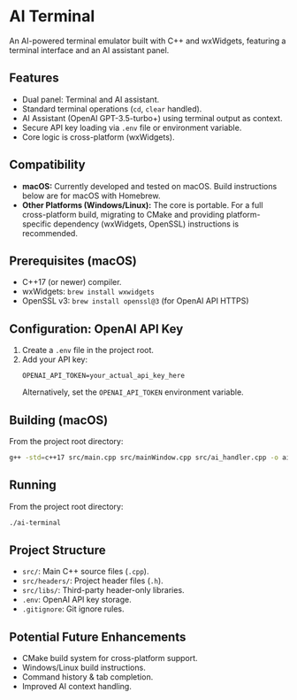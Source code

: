 # AI Terminal

An AI-powered terminal emulator built with C++ and wxWidgets, featuring a terminal interface and an AI assistant panel.

## Features

- Dual panel: Terminal and AI assistant.
- Standard terminal operations (`cd`, `clear` handled).
- AI Assistant (OpenAI GPT-3.5-turbo+) using terminal output as context.
- Secure API key loading via `.env` file or environment variable.
- Core logic is cross-platform (wxWidgets).

## Compatibility

- **macOS:** Currently developed and tested on macOS. Build instructions below are for macOS with Homebrew.
- **Other Platforms (Windows/Linux):** The core is portable. For a full cross-platform build, migrating to CMake and providing platform-specific dependency (wxWidgets, OpenSSL) instructions is recommended.

## Prerequisites (macOS)

- C++17 (or newer) compiler.
- wxWidgets: `brew install wxwidgets`
- OpenSSL v3: `brew install openssl@3` (for OpenAI API HTTPS)

## Configuration: OpenAI API Key

1.  Create a `.env` file in the project root.
2.  Add your API key:
    ```
    OPENAI_API_TOKEN=your_actual_api_key_here
    ```
    Alternatively, set the `OPENAI_API_TOKEN` environment variable.

## Building (macOS)

From the project root directory:

```bash
g++ -std=c++17 src/main.cpp src/mainWindow.cpp src/ai_handler.cpp -o ai-terminal `wx-config --cppflags --libs` -I./src/headers -I./src/libs -I/opt/homebrew/opt/openssl@3/include -L/opt/homebrew/opt/openssl@3/lib -lssl -lcrypto
```

## Running

From the project root directory:

```bash
./ai-terminal
```

## Project Structure

- `src/`: Main C++ source files (`.cpp`).
- `src/headers/`: Project header files (`.h`).
- `src/libs/`: Third-party header-only libraries.
- `.env`: OpenAI API key storage.
- `.gitignore`: Git ignore rules.

## Potential Future Enhancements

- CMake build system for cross-platform support.
- Windows/Linux build instructions.
- Command history & tab completion.
- Improved AI context handling.
